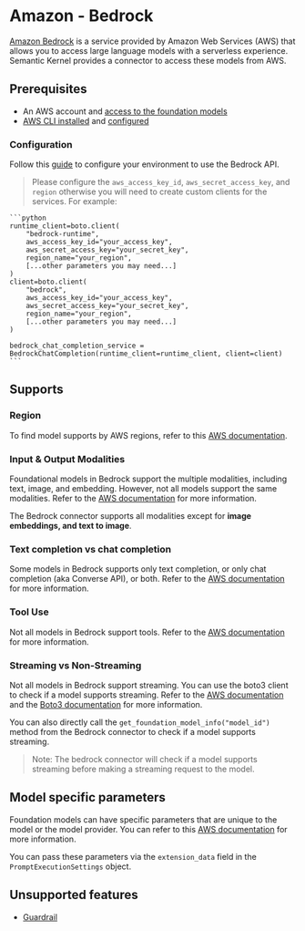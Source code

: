 # Amazon - Bedrock

[Amazon Bedrock](https://docs.aws.amazon.com/bedrock/latest/userguide/what-is-bedrock.html) is a service provided by Amazon Web Services (AWS) that allows you to access large language models with a serverless experience. Semantic Kernel provides a connector to access these models from AWS.

## Prerequisites

- An AWS account and [access to the foundation models](https://docs.aws.amazon.com/bedrock/latest/userguide/model-access-permissions.html)
- [AWS CLI installed](https://docs.aws.amazon.com/cli/latest/userguide/getting-started-install.html) and [configured](https://boto3.amazonaws.com/v1/documentation/api/latest/guide/quickstart.html#configuration)

### Configuration

Follow this [guide](https://boto3.amazonaws.com/v1/documentation/api/latest/guide/quickstart.html#configuration) to configure your environment to use the Bedrock API.

> Please configure the `aws_access_key_id`, `aws_secret_access_key`, and `region` otherwise you will need to create custom clients for the services. For example:

    ```python
    runtime_client=boto.client(
        "bedrock-runtime",
        aws_access_key_id="your_access_key",
        aws_secret_access_key="your_secret_key",
        region_name="your_region",
        [...other parameters you may need...]
    )
    client=boto.client(
        "bedrock",
        aws_access_key_id="your_access_key",
        aws_secret_access_key="your_secret_key",
        region_name="your_region",
        [...other parameters you may need...]
    )

    bedrock_chat_completion_service = BedrockChatCompletion(runtime_client=runtime_client, client=client)
    ```

## Supports

### Region

To find model supports by AWS regions, refer to this [AWS documentation](https://docs.aws.amazon.com/bedrock/latest/userguide/models-regions.html).

### Input & Output Modalities

Foundational models in Bedrock support the multiple modalities, including text, image, and embedding. However, not all models support the same modalities. Refer to the [AWS documentation](https://docs.aws.amazon.com/bedrock/latest/userguide/models-supported.html) for more information.

The Bedrock connector supports all modalities except for **image embeddings, and text to image**.

### Text completion vs chat completion

Some models in Bedrock supports only text completion, or only chat completion (aka Converse API), or both. Refer to the [AWS documentation](https://docs.aws.amazon.com/bedrock/latest/userguide/models-features.html) for more information.

### Tool Use

Not all models in Bedrock support tools. Refer to the [AWS documentation](https://docs.aws.amazon.com/bedrock/latest/userguide/models-features.html) for more information.

### Streaming vs Non-Streaming

Not all models in Bedrock support streaming. You can use the boto3 client to check if a model supports streaming. Refer to the [AWS documentation](https://docs.aws.amazon.com/bedrock/latest/userguide/conversation-inference-supported-models-features.html) and the [Boto3 documentation](https://boto3.amazonaws.com/v1/documentation/api/latest/reference/services/bedrock/client/get_foundation_model.html) for more information.

You can also directly call the `get_foundation_model_info("model_id")` method from the Bedrock connector to check if a model supports streaming.

> Note: The bedrock connector will check if a model supports streaming before making a streaming request to the model.

## Model specific parameters

Foundation models can have specific parameters that are unique to the model or the model provider. You can refer to this [AWS documentation](https://docs.aws.amazon.com/bedrock/latest/userguide/model-parameters.html) for more information.

You can pass these parameters via the `extension_data` field in the `PromptExecutionSettings` object.

## Unsupported features

- [Guardrail](https://docs.aws.amazon.com/bedrock/latest/userguide/guardrails.html)